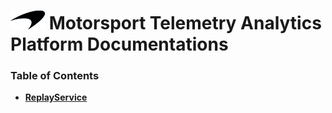 # ![logo](/Branding/branding.png) Motorsport Telemetry Analytics Platform Documentations

### Table of Contents
- [**ReplayService**](/ReplayService/1.0/README.md)<br>